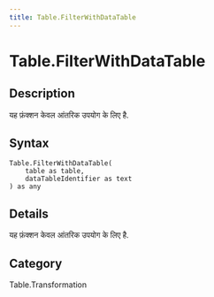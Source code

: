 ```yaml
---
title: Table.FilterWithDataTable
---
```


# Table.FilterWithDataTable


## Description

यह फ़ंक्शन केवल आंतरिक उपयोग के लिए है.


## Syntax

```powerquery
Table.FilterWithDataTable(
    table as table,
    dataTableIdentifier as text
) as any
```


## Details

यह फ़ंक्शन केवल आंतरिक उपयोग के लिए है.



## Category
Table.Transformation
